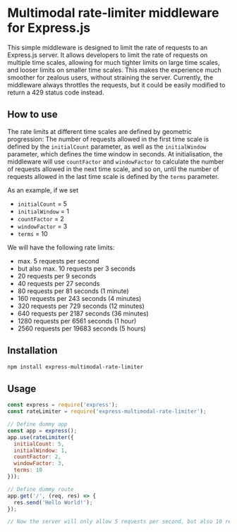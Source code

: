 # Multimodal rate-limiter middleware for Express.js
This simple middleware is designed to limit the rate of requests to an Express.js server.
It allows developers to limit the rate of requests on multiple time scales, allowing for much tighter limits on large time scales, and looser limits on smaller time scales.
This makes the experience much smoother for zealous users, without straining the server.
Currently, the middleware always throttles the requests, but it could be easily modified to return a 429 status code instead.

## How to use
The rate limits at different time scales are defined by geometric progression:
The number of requests allowed in the first time scale is defined by the `initialCount` parameter, as well as the `initialWindow` parameter, which defines the time window in seconds.
At initialisation, the middleware will use `countFactor` and `windowFactor` to calculate the number of requests allowed in the next time scale, and so on, until the number of requests allowed in the last time scale is defined by the `terms` parameter.

As an example, if we set
 - `initialCount` = 5
- `initialWindow` = 1
- `countFactor` = 2
- `windowFactor` = 3
- `terms` = 10

We will have the following rate limits:
- max. 5 requests per second
- but also max. 10 requests per 3 seconds
- 20 requests per 9 seconds
- 40 requests per 27 seconds
- 80 requests per 81 seconds (1 minute)
- 160 requests per 243 seconds (4 minutes)
- 320 requests per 729 seconds (12 minutes)
- 640 requests per 2187 seconds (36 minutes)
- 1280 requests per 6561 seconds (1 hour)
- 2560 requests per 19683 seconds (5 hours)

## Installation

```bash
npm install express-multimodal-rate-limiter
```

## Usage

```javascript
const express = require('express');
const rateLimiter = require('express-multimodal-rate-limiter');

// Define dummy app
const app = express();
app.use(rateLimiter({
  initialCount: 5,
  initialWindow: 1,
  countFactor: 2,
  windowFactor: 3,
  terms: 10
}));

// Define dummy route
app.get('/', (req, res) => {
  res.send('Hello World!');
});

// Now the server will only allow 5 requests per second, but also 10 requests per 3 seconds, 20 requests per 9 seconds, etc.